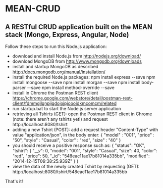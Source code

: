 MEAN-CRUD
=========
A RESTful CRUD application built on the MEAN stack (Mongo, Express, Angular, Node)
----------------------------------------------------------------------------------

Follow these steps to run this Node.js application:

* download and install Node.js from 
	http://nodejs.org/download/
* download MongoDB from 
	http://www.mongodb.org/downloads
* install and startup MongoDB as described
	http://docs.mongodb.org/manual/installation/
* install the required Node.js packages:
	npm install express --save
	npm install mongoose --save
	npm install morgan --save
	npm install body-parser --save
	npm install method-override --save
* install in Chrome the Postman REST client
	https://chrome.google.com/webstore/detail/postman-rest-client/fdmmgilgnpjigdojojpjoooidkmcomcm/related
* run startup.bat to start the Node.js server application
* retrieving all Tshirts (GET): open the Postman REST client in Chrome (note: there aren't any tshirts yet!) and request
	http://localhost:8080/tshirt
* adding a new Tshirt (POST):
	add a request header "Content-Type" with value "application/json", in the body enter:
	{
	    "model" : "001",
	    "price" : "50",
	    "style" : "Casual",
	    "color" : "red",
	    "size" : "40"
	}	
* you should receive a positive response such as:
	{
	    "status": "OK",
	    "tshirt": {
	        "__v": 0,
	        "model": "001",
	        "style": "Casual",
	        "size": 40,
	        "color": "red",
	        "price": 50,
	        "_id": "548eac11ae17b81014a335bb",
	        "modified": "2014-12-15T09:38:25.939Z"
	    }
	}	
* view the data of the newly created Tshirt by requesting (GET):
	http://localhost:8080/tshirt/548eac11ae17b81014a335bb

That's it!